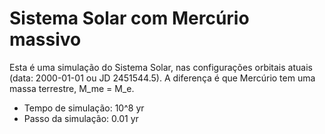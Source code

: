 # Sistema Solar com Mercúrio massivo

Esta é uma simulação do Sistema Solar, nas configurações orbitais 
atuais (data: 2000-01-01 ou JD 2451544.5). A diferença é que Mercúrio
tem uma massa terrestre, M_me = M_e.

- Tempo de simulação: 10^8 yr
- Passo da simulação: 0.01 yr 
